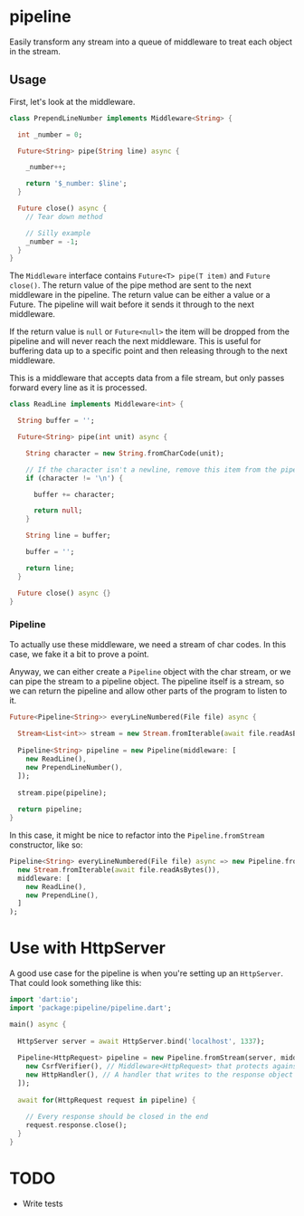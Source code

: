 # pipeline

Easily transform any stream into a queue of middleware to treat each object in the stream.

## Usage

First, let's look at the middleware.

```dart
class PrependLineNumber implements Middleware<String> {

  int _number = 0;

  Future<String> pipe(String line) async {

    _number++;

    return '$_number: $line';
  }

  Future close() async {
    // Tear down method

    // Silly example
    _number = -1;
  }
}
```

The `Middleware` interface contains `Future<T> pipe(T item)` and `Future close()`. The return value of the pipe 
method are sent to the next middleware in the pipeline. The return value can be either a value or a Future. The 
pipeline will wait before it sends it through to the next middleware.

If the return value is `null` or `Future<null>` the item will be dropped from the pipeline and will never reach the 
next middleware. This is useful for buffering data up to a specific point and then releasing through to the next 
middleware. 

This is a middleware that accepts data from a file stream, but only passes forward every line as it is processed.

```dart
class ReadLine implements Middleware<int> {

  String buffer = '';

  Future<String> pipe(int unit) async {

    String character = new String.fromCharCode(unit);

    // If the character isn't a newline, remove this item from the pipeline
    if (character != '\n') {

      buffer += character;

      return null;
    }

    String line = buffer;

    buffer = '';

    return line;
  }

  Future close() async {}
}
```

### Pipeline

To actually use these middleware, we need a stream of char codes. In this case, we fake it a bit to prove a point.

Anyway, we can either create a `Pipeline` object with the char stream, or we can pipe the stream to a pipeline object. 
The pipeline itself is a stream, so we can return the pipeline and allow other parts of the program to listen to it.

```dart
Future<Pipeline<String>> everyLineNumbered(File file) async {
  
  Stream<List<int>> stream = new Stream.fromIterable(await file.readAsBytes());
  
  Pipeline<String> pipeline = new Pipeline(middleware: [
    new ReadLine(),
    new PrependLineNumber(),
  ]);
  
  stream.pipe(pipeline);
  
  return pipeline;
}
```

In this case, it might be nice to refactor into the `Pipeline.fromStream` constructor, like so:

```dart
Pipeline<String> everyLineNumbered(File file) async => new Pipeline.fromStream(
  new Stream.fromIterable(await file.readAsBytes()),
  middleware: [
    new ReadLine(),
    new PrependLine(),
  ]
);
```

# Use with HttpServer

A good use case for the pipeline is when you're setting up an `HttpServer`. That could look something like this:

```dart
import 'dart:io';
import 'package:pipeline/pipeline.dart';

main() async {
  
  HttpServer server = await HttpServer.bind('localhost', 1337);
  
  Pipeline<HttpRequest> pipeline = new Pipeline.fromStream(server, middleware: [
    new CsrfVerifier(), // Middleware<HttpRequest> that protects against CSRF by comparing some tokens.
    new HttpHandler(), // A handler that writes to the response object
  ]);
  
  await for(HttpRequest request in pipeline) {
  
    // Every response should be closed in the end
    request.response.close();
  }
}
```


# TODO

* Write tests